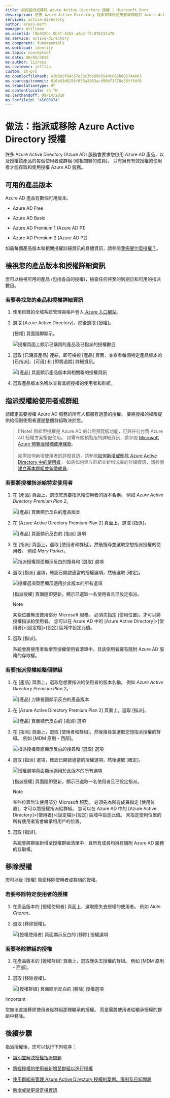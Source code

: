 ```yaml
---
title: 如何指派或移除 Azure Active Directory 授權 | Microsoft Docs
description: 使用 Azure Active Directory 指派或移除使用者或群組的 Azure Active Directory 授權。
services: active-directory
author: eross-msft
manager: mtillman
ms.assetid: f8b932bc-8b4f-42b5-a2d3-f2c076234a78
ms.service: active-directory
ms.component: fundamentals
ms.workload: identity
ms.topic: conceptual
ms.date: 09/05/2018
ms.author: lizross
ms.reviewer: jeffsta
custom: it-pro
ms.openlocfilehash: e1b0b2f84c67e30c3bb998554dc662b002744003
ms.sourcegitcommit: 616e63d6258f036a2863acd96b73770e35ff54f8
ms.translationtype: HT
ms.contentlocale: zh-TW
ms.lasthandoff: 09/14/2018
ms.locfileid: "45603874"
---
```

# <a name="how-to-assign-or-remove-azure-active-directory-licenses"></a>做法：指派或移除 Azure Active Directory 授權
許多 Azure Active Directory (Azure AD) 服務會要求您啟用 Azure AD 產品，以及授權該產品的每個使用者或群組 (和相關聯的成員)。 只有擁有有效授權的使用者才能存取和使用授權 Azure AD 服務。

## <a name="available-product-editions"></a>可用的產品版本
Azure AD 產品有數個可用版本。

- Azure AD Free

- Azure AD Basic

- Azure AD Premium 1 (Azure AD P1)

- Azure AD Premium 2 (Azure AD P2)

如需每個產品版本和相關授權詳細資訊的具體資訊，請參閱[我需要什麼授權？](../authentication/concept-sspr-licensing.md)。

## <a name="view-your-product-edition-and-license-details"></a>檢視您的產品版本和授權詳細資訊
您可以檢視可用的產品 (包括各自的授權)，檢查任何將至的到期日和可用的指派數目。

### <a name="to-find-your-product-and-license-details"></a>若要尋找您的產品和授權詳細資訊
1. 使用目錄的全域系統管理員帳戶登入 [Azure 入口網站](https://portal.azure.com/)。

2. 選取 [Azure Active Directory]，然後選取 [授權]。

    [授權] 頁面隨即顯示。

    ![授權頁面上顯示已購買的產品及已指派的授權數目](media/license-users-groups/license-details-blade.png)
    
3. 選取 [已購買產品] 連結，即可檢視 [產品] 頁面，並查看每個特定產品版本的 [已指派]、[可用] 和 [即將過期] 詳細資訊。

    ![[產品] 頁面顯示產品版本與相關聯的授權資訊](media/license-users-groups/license-products-blade-with-products.png)

4. 選取產品版本名稱以查看其經授權的使用者和群組。

## <a name="assign-licenses-to-users-or-groups"></a>指派授權給使用者或群組
請確定需要授權 Azure AD 服務的所有人都擁有適當的授權。 要將授權的權限提供給個別使用者還是整個群組取決於您。

>![Note] 群組型授權是 Azure AD 的公用預覽版功能，可與任何付費 Azure AD 授權方案搭配使用。 如需有關預覽版的詳細資訊，請參閱 [Microsoft Azure 預覽版增補使用條款](https://azure.microsoft.com/support/legal/preview-supplemental-terms/)。<br><br>如需如何新增使用者的詳細資訊，請參閱[如何新增或刪除 Azure Active Directory 中的使用者](add-users-azure-active-directory.md)。 如需如何建立群組並新增成員的詳細資訊，請參閱[建立基本群組並新增成員](active-directory-groups-create-azure-portal.md)。

### <a name="to-assign-a-license-to-a-specific-user"></a>若要將授權指派給特定使用者
1. 在 [產品] 頁面上，選取您想要指派給使用者的版本名稱。 例如 _Azure Active Directory Premium Plan 2_。

    ![[產品] 頁面顯示反白的產品版本](media/license-users-groups/license-products-blade-with-product-highlight.png)

2. 在 [Azure Active Directory Premium Plan 2] 頁面上，選取 [指派]。

    ![[產品] 頁面顯示反白的 [指派] 選項](media/license-users-groups/license-products-blade-with-assign-option-highlight.png)

3. 在 [指派] 頁面上，選取 [使用者和群組]，然後搜尋並選取您想指派授權的使用者。 例如 _Mary Parker_。

    ![指派授權頁面顯示反白的搜尋和 [選取] 選項](media/license-users-groups/assign-license-blade-with-highlight.png)

4. 選取 [指派] 選項，確認已開啟適當的授權選項，然後選取 [確定]。

    ![授權選項頁面顯示適用於此版本的所有選項](media/license-users-groups/license-option-blade-assignments.png)

    [指派授權] 頁面隨即更新，顯示已選取一名使用者且已設定指派。

    >[!NOTE]
    >某些位置無法使用部分 Microsoft 服務。 必須先指定 [使用位置]，才可以將授權指派給使用者。 您可以在 Azure AD 中的 [Azure Active Directory]&gt;[使用者]&gt;[設定檔]&gt;[設定] 區域中設定此值。

5. 選取 [指派]。

    系統會將使用者新增至授權使用者清單中，且該使用者擁有隨附 Azure AD 服務的存取權。

### <a name="to-assign-a-license-to-an-entire-group"></a>若要指派授權給整個群組
1. 在 [產品] 頁面上，選取您想要指派給使用者的版本名稱。 例如 _Azure Active Directory Premium Plan 2_。

    ![[產品] 刀鋒視窗顯示反白的產品版本](media/license-users-groups/license-products-blade-with-product-highlight.png)

2. 在 [Azure Active Directory Premium Plan 2] 頁面上，選取 [指派]。

    ![[產品] 頁面顯示反白的 [指派] 選項](media/license-users-groups/license-products-blade-with-assign-option-highlight.png)

3. 在 [指派] 頁面上，選取 [使用者和群組]，然後搜尋並選取您想指派授權的群組。 例如 [MDM 原則 - 西部]。

    ![指派授權頁面顯示反白的搜尋和 [選取] 選項](media/license-users-groups/assign-group-license-blade-with-highlight.png)

4. 選取 [指派] 選項，確認已開啟適當的授權選項，然後選取 [確定]。

    ![授權選項頁面顯示適用於此版本的所有選項](media/license-users-groups/license-option-blade-group-assignments.png)

    [指派授權] 頁面隨即更新，顯示已選取一名使用者且已設定指派。

    >[!NOTE]
    >某些位置無法使用部分 Microsoft 服務。 必須先為所有成員指定 [使用位置]，才可以將授權指派給群組。 您可以在 Azure AD 中的 [Azure Active Directory]&gt;[使用者]&gt;[設定檔]&gt;[設定] 區域中設定此值。 未指定使用位置的所有使用者皆會繼承租用戶的位置。

5. 選取 [指派]。

    系統會將群組新增至授權群組清單中，且所有成員均擁有隨附 Azure AD 服務的存取權。


## <a name="remove-a-license"></a>移除授權
您可以從 [授權] 頁面移除使用者或群組的授權。

### <a name="to-remove-a-license-from-a-specific-user"></a>若要移除特定使用者的授權
1. 在產品版本的 [授權使用者] 頁面上，選取應失去授權的使用者。 例如 _Alain Charon_。

2. 選取 [移除授權]。

    ![[授權使用者] 頁面顯示反白的 [移除] 授權選項](media/license-users-groups/license-products-user-blade-with-remove-option-highlight.png)

### <a name="to-remove-a-license-from-a-group"></a>若要移除群組的授權
1. 在產品版本的 [授權群組] 頁面上，選取應失去授權的群組。 例如 [MDM 原則 - 西部]。

2. 選取 [移除授權]。

    ![[授權群組] 頁面顯示反白的 [移除] 授權選項](media/license-users-groups/license-products-group-blade-with-remove-option-highlight.png)

>[!Important]
>您無法直接移除使用者從群組那裡繼承的授權。 而是需將使用者從繼承授權的群組中移除。

## <a name="next-steps"></a>後續步驟
指派授權後，您可以執行下列程序：

- [識別並解決授權指派問題](../users-groups-roles/licensing-groups-resolve-problems.md)

- [將經授權的使用者新增至群組以進行授權](../users-groups-roles/licensing-groups-migrate-users.md)

- [使用群組來管理 Azure Active Directory 授權的案例、限制及已知問題](../users-groups-roles/licensing-group-advanced.md)

- [新增或變更設定檔資訊](active-directory-users-profile-azure-portal.md)